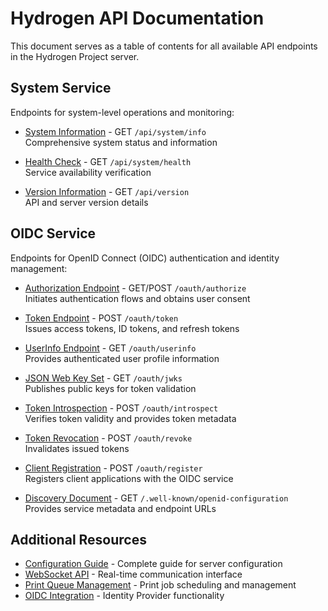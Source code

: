 # Hydrogen API Documentation

This document serves as a table of contents for all available API endpoints in the Hydrogen Project server.

## System Service

Endpoints for system-level operations and monitoring:

- [System Information](./api/system/system_info.md) - GET `/api/system/info`  
  Comprehensive system status and information
  
- [Health Check](./api/system/system_health.md) - GET `/api/system/health`  
  Service availability verification
  
- [Version Information](./api/system/system_version.md) - GET `/api/version`  
  API and server version details

## OIDC Service

Endpoints for OpenID Connect (OIDC) authentication and identity management:

- [Authorization Endpoint](./api/oidc/oidc_endpoints.md#authorization) - GET/POST `/oauth/authorize`  
  Initiates authentication flows and obtains user consent
  
- [Token Endpoint](./api/oidc/oidc_endpoints.md#token) - POST `/oauth/token`  
  Issues access tokens, ID tokens, and refresh tokens
  
- [UserInfo Endpoint](./api/oidc/oidc_endpoints.md#userinfo) - GET `/oauth/userinfo`  
  Provides authenticated user profile information
  
- [JSON Web Key Set](./api/oidc/oidc_endpoints.md#jwks) - GET `/oauth/jwks`  
  Publishes public keys for token validation
  
- [Token Introspection](./api/oidc/oidc_endpoints.md#introspection) - POST `/oauth/introspect`  
  Verifies token validity and provides token metadata
  
- [Token Revocation](./api/oidc/oidc_endpoints.md#revocation) - POST `/oauth/revoke`  
  Invalidates issued tokens
  
- [Client Registration](./api/oidc/oidc_endpoints.md#registration) - POST `/oauth/register`  
  Registers client applications with the OIDC service
  
- [Discovery Document](./api/oidc/oidc_endpoints.md#discovery) - GET `/.well-known/openid-configuration`  
  Provides service metadata and endpoint URLs

## Additional Resources

- [Configuration Guide](./configuration.md) - Complete guide for server configuration
- [WebSocket API](./web_socket.md) - Real-time communication interface
- [Print Queue Management](./print_queue.md) - Print job scheduling and management
- [OIDC Integration](./oidc_integration.md) - Identity Provider functionality
